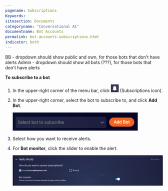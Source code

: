 ```yaml
---
pagename: Subscriptions
Keywords:
sitesection: Documents
categoryname: "Conversational AI"
documentname: Bot Accounts
permalink: bot-accounts-subscriptions.html
indicator: both
---
```



BB - dropdown should show public and own, for those bots that don't have alerts
Admin - dropdown should show all bots (???), for those bots that don't have alerts

**To subscribe to a bot**

1. In the upper-right corner of the menu bar, click <img style="width:25px" src="img/ConvoBuilder/icon_subscriptions.png"> (Subscriptions icon).
2. In the upper-right corner, select the bot to subscribe to, and click **Add Bot**.

    <img class="fancyimage" style="width:400px" src="img/ConvoBuilder/subscriptions_1.png">

3. Select how you want to receive alerts.
4. For **Bot monitor**, click the slider to enable the alert.

    <img class="fancyimage" style="width:800px" src="img/ConvoBuilder/subscriptions_2.png">




